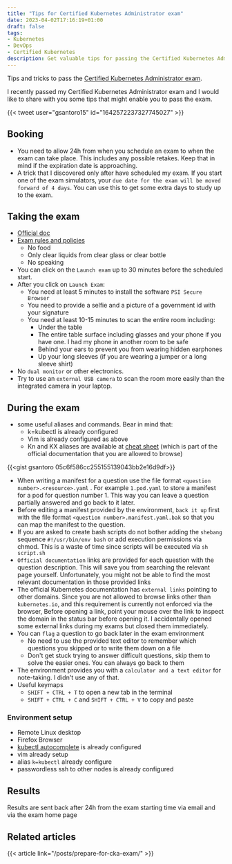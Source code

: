 ```yaml
---
title: "Tips for Certified Kubernetes Administrator exam"
date: 2023-04-02T17:16:19+01:00
draft: false
tags:
- Kubernetes
- DevOps
- Certified Kubernetes
description: Get valuable tips for passing the Certified Kubernetes Administrator (CKA) exam. Prepare effectively with insights on exam rules and environment setup
---
```

<!--more-->

Tips and tricks to pass the [Certified Kubernetes Administrator exam](https://trainingportal.linuxfoundation.org/learn/course/certified-kubernetes-administrator-cka/exam/exam).

I recently passed my Certified Kubernetes Administrator exam and I would like to share with you some tips that might enable you to pass the exam.

{{< tweet user="gsantoro15" id="1642572237327745027" >}}

## Booking 
- You need to allow 24h from when you schedule an exam to when the exam can take place. This includes any possible retakes. Keep that in mind if the expiration date is approaching.
- A trick that I discovered only after have scheduled my exam. If you start one of the exam simulators, your `due date for the exam will be moved forward of 4 days`. You can use this to get some extra days to study up to the exam.


## Taking the exam
- [Official doc](https://docs.linuxfoundation.org/tc-docs/certification/lf-handbook2/taking-the-exam)
- [Exam rules and policies](https://docs.linuxfoundation.org/tc-docs/certification/lf-handbook2/exam-rules-and-policies)
	- No food
	- Only clear liquids from clear glass or clear bottle
	- No speaking
- You can click on the `Launch exam` up to 30 minutes before the scheduled start. 
- After you click on `Launch Exam`:
	- You need at least 5 minutes to install the software `PSI Secure Browser` 
	- You need to provide a selfie and a picture of a government id with your signature
	- You need at least 10-15 minutes to scan the entire room including:
		- Under the table
		- The entire table surface including glasses and your phone if you have one. I had my phone in another room to be safe
		- Behind your ears to prevent you from wearing hidden earphones
		- Up your long sleeves (if you are wearing a jumper or a long sleeve shirt)
- No `dual monitor` or other electronics. 
- Try to use an `external USB camera` to scan the room more easily than the integrated camera in your laptop. 


## During the exam
- some useful aliases and commands. Bear in mind that:
	- k=kubectl is already configured
	- Vim is already configured as above
	- Kn and KX aliases are available at [cheat sheet](https://kubernetes.io/docs/reference/kubectl/cheatsheet/) (which is part of the official documentation that you are allowed to browse)

{{<gist gsantoro 05c6f586cc255155139043bb2e16d9df>}}

- When writing a manifest for a question use the file format `<question number>.<resource>.yaml` . For example `1.pod.yaml` to store a manifest for a pod for question number 1. This way you can leave a question partially answered and go back to it later. 
- Before editing a manifest provided by the environment, `back it up` first with the file format `<question number>.manifest.yaml.bak` so that you can map the manifest to the question.
- If you are asked to create bash scripts do not bother adding the `shebang` sequence `#!/usr/bin/env bash` or add execution permissions via chmod. This is a waste of time since scripts will be executed via `sh script.sh` 
- `Official documentation` links are provided for each question with the question description. This will save you from searching the relevant page yourself. Unfortunately, you might not be able to find the most relevant documentation in those provided links
- The official Kubernetes documentation has `external links` pointing to other domains. Since you are not allowed to browse links other than `kubernetes.io`, and this requirement is currently not enforced via the browser, Before opening a link, point your mouse over the link to inspect the domain in the status bar before opening it. I accidentally opened some external links during my exams but closed them immediately.
- You can `flag` a question to go back later in the exam environment
	- No need to use the provided text editor to remember which questions you skipped or to write them down on a file
	- Don't get stuck trying to answer difficult questions, skip them to solve the easier ones. You can always go back to them
- The environment provides you with a `calculator and a text editor` for note-taking. I didn't use any of that. 
- Useful keymaps
	- `SHIFT + CTRL + T` to open a new tab in the terminal
	- `SHIFT + CTRL + C` and `SHIFT + CTRL + V` to copy and paste

### Environment setup
- Remote Linux desktop
- Firefox Browser
- [kubectl autocomplete](https://kubernetes.io/docs/reference/kubectl/cheatsheet/#kubectl-autocomplete) is already configured
- vim already setup
- alias `k=kubectl` already configure
- passwordless ssh to other nodes is already configured


## Results
Results are sent back after 24h from the exam starting time via email and via the exam home page

## Related articles
{{< article link="/posts/prepare-for-cka-exam/" >}}
